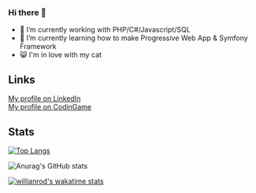 ### Hi there 👋

- 🔭 I’m currently working with PHP/C#/Javascript/SQL
- 🌱 I’m currently learning how to make Progressive Web App & Symfony Framework
- :smile_cat: I'm in love with my cat


## Links

[My profile on LinkedIn](https://www.linkedin.com/in/amelie-chardon/)\
[My profile on CodinGame](https://www.codingame.com/profile/8dd0febf2a9b7522712f33eb0b6573a19727604)

## Stats

[![Top Langs](https://github-readme-stats.vercel.app/api/top-langs/?username=amelie-chardon&theme=dracula&langs_count=6&layout=compact&count_private=true)](https://github.com/amelie-chardon/github-readme-stats)

![Anurag's GitHub stats](https://github-readme-stats.vercel.app/api?username=amelie-chardon&theme=dracula&count_private=true)

[![willianrod's wakatime stats](https://github-readme-stats.vercel.app/api/wakatime?username=amelie_chardon&theme=dracula)](https://github.com/amelie-chardon/github-readme-stats)



